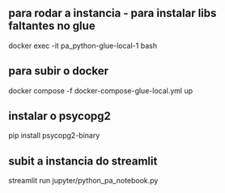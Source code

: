 ## para rodar a instancia - para instalar libs faltantes no glue
docker exec -it pa_python-glue-local-1 bash 


## para subir o docker
docker compose -f docker-compose-glue-local.yml up

## instalar o psycopg2
pip install psycopg2-binary

## subit a instancia do streamlit
streamlit run jupyter/python_pa_notebook.py   
